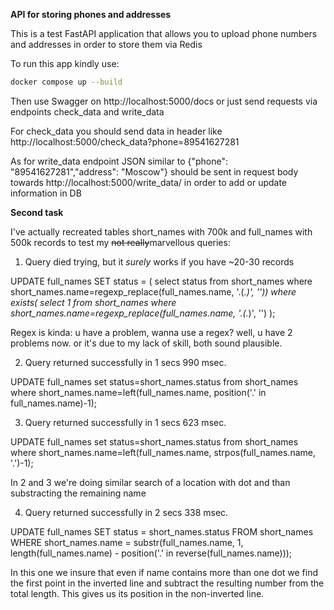 **API for storing phones and addresses**

This is a test FastAPI application that allows you to upload phone numbers and addresses in order to store them via Redis

To run this app kindly use:
```zsh
docker compose up --build
```
Then use Swagger on http://localhost:5000/docs or just send requests via endpoints check_data and write_data

For check_data you should send data in header like http://localhost:5000/check_data?phone=89541627281 

As for write_data endpoint JSON similar to {"phone": "89541627281","address": "Moscow"} should be sent in request body towards http://localhost:5000/write_data/ in order to add or update information in DB


**Second task**

I've actually recreated tables short_names with 700k and full_names with 500k records to test my ~~not really~~marvellous queries:

1) Query died trying, but it *surely* works if you have ~20-30 records

UPDATE full_names
SET status = (
select status from short_names
where short_names.name=regexp_replace(full_names.name, '\.(.*)', ''))
where exists(
select 1 from short_names
where short_names.name=regexp_replace(full_names.name, '\.(.*)', '')
);

Regex is kinda: u have a problem, wanna use a regex? well, u have 2 problems now. or it's due to my lack of skill, both sound plausible.

2) Query returned successfully in 1 secs 990 msec.

UPDATE full_names
set status=short_names.status
from short_names 
where short_names.name=left(full_names.name, position('.' in full_names.name)-1); 

3) Query returned successfully in 1 secs 623 msec.

UPDATE full_names
set status=short_names.status
from short_names 
where short_names.name=left(full_names.name, strpos(full_names.name, '.')-1);

In 2 and 3 we're doing similar search of a location with dot and than substracting the remaining name

4) Query returned successfully in 2 secs 338 msec.

UPDATE full_names
SET status = short_names.status
FROM short_names 
WHERE short_names.name = substr(full_names.name, 1, length(full_names.name) - position('.' in reverse(full_names.name)));

In this one we insure that even if name contains more than one dot we find the first point in the inverted line and subtract the resulting number from the total length. This gives us its position in the non-inverted line.